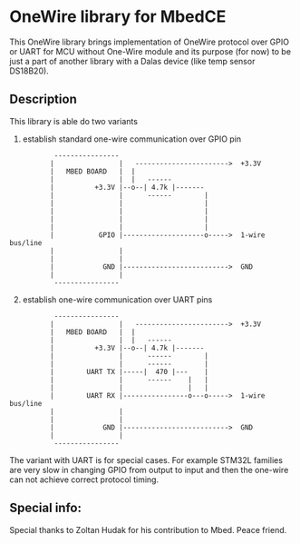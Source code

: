 # OneWire library for MbedCE
This OneWire library brings implementation of OneWire protocol over GPIO or UART for MCU without One-Wire module and its purpose (for now) to be just a part of another library with a Dalas device (like temp sensor DS18B20).

## Description

This library is able do two variants

1. establish standard one-wire communication over GPIO pin
```
           ----------------
          |                |   ----------------------->  +3.3V
          |   MBED BOARD   |  |
          |                |  |   ------
          |          +3.3V |--o--| 4.7k |-------
          |                |      ------        |
          |                |                    |
          |                |                    |
          |                |                    |
          |                |                    |
          |           GPIO |--------------------o----->  1-wire bus/line
          |                |
          |                |
          |            GND |-------------------------->  GND
          |                |
           ----------------

```
2. establish one-wire communication over UART pins
```
           ----------------
          |                |   ----------------------->  +3.3V
          |   MBED BOARD   |  |
          |                |  |   ------
          |          +3.3V |--o--| 4.7k |-------
          |                |      ------        |
          |                |      ------        |
          |        UART TX |-----|  470 |---    |
          |                |      ------    |   |
          |                |                |   |
          |        UART RX |----------------o---o----->  1-wire bus/line
          |                |
          |                |
          |            GND |-------------------------->  GND
          |                |
           ----------------
```

The variant with UART is for special cases. For example STM32L families are very slow in changing GPIO from output to input and then the one-wire can not achieve correct protocol timing.

## Special info:
Special thanks to Zoltan Hudak for his contribution to Mbed. Peace friend.
